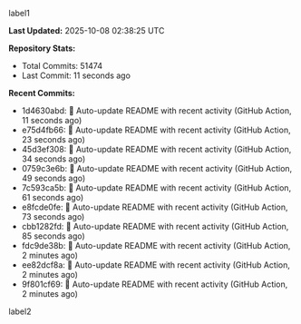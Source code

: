 
label1 
<!-- ACTIVITY_START -->
**Last Updated:** 2025-10-08 02:38:25 UTC

**Repository Stats:**
- Total Commits: 51474
- Last Commit: 11 seconds ago

**Recent Commits:**
- 1d4630abd: 🤖 Auto-update README with recent activity (GitHub Action, 11 seconds ago)
- e75d4fb66: 🤖 Auto-update README with recent activity (GitHub Action, 23 seconds ago)
- 45d3ef308: 🤖 Auto-update README with recent activity (GitHub Action, 34 seconds ago)
- 0759c3e6b: 🤖 Auto-update README with recent activity (GitHub Action, 49 seconds ago)
- 7c593ca5b: 🤖 Auto-update README with recent activity (GitHub Action, 61 seconds ago)
- e8fcde0fe: 🤖 Auto-update README with recent activity (GitHub Action, 73 seconds ago)
- cbb1282fd: 🤖 Auto-update README with recent activity (GitHub Action, 85 seconds ago)
- fdc9de38b: 🤖 Auto-update README with recent activity (GitHub Action, 2 minutes ago)
- ee82dcf8a: 🤖 Auto-update README with recent activity (GitHub Action, 2 minutes ago)
- 9f801cf69: 🤖 Auto-update README with recent activity (GitHub Action, 2 minutes ago)
<!-- ACTIVITY_END -->

label2

